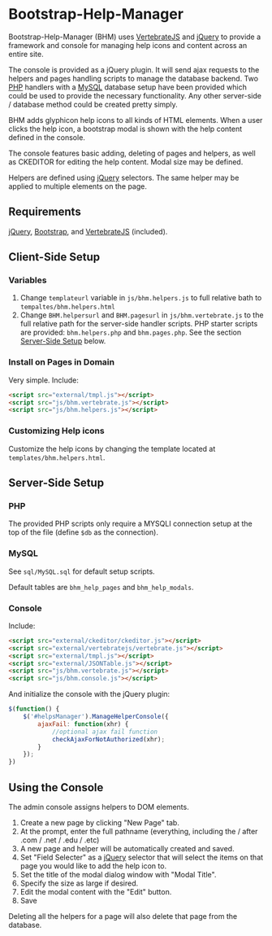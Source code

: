 # Bootstrap-Help-Manager

Bootstrap-Help-Manager (BHM) uses [VertebrateJS][3] and [jQuery][2] to provide a framework and console for managing help icons and content across an entire site.

The console is provided as a jQuery plugin. It will send ajax requests to the helpers and pages handling scripts to manage the database backend. Two [PHP][4] handlers with a [MySQL][5] database setup have been provided which could be used to provide the necessary functionality. Any other server-side / database method could be created pretty simply.

BHM adds glyphicon help icons to all kinds of HTML elements. When a user clicks the help icon, a bootstrap modal is shown with the help content defined in the console.

The console features basic adding, deleting of pages and helpers, as well as CKEDITOR for editing the help content. Modal size may be defined.

Helpers are defined using [jQuery](1) selectors. The same helper may be applied to multiple elements on the page.

## Requirements

[jQuery][1], [Bootstrap][2], and [VertebrateJS][3] (included).

## Client-Side Setup

### Variables

1. Change `templateurl` variable in `js/bhm.helpers.js` to full relative bath to `tempaltes/bhm.helpers.html`
2. Change `BHM.helpersurl` and `BHM.pagesurl` in `js/bhm.vertebrate.js` to the full relative path for the server-side handler scripts. PHP starter scripts are provided: `bhm.helpers.php` and `bhm.pages.php`. See the section [Server-Side Setup](#serverside) below.

### Install on Pages in Domain

Very simple. Include:

```html
<script src="external/tmpl.js"></script>
<script src="js/bhm.vertebrate.js"></script>
<script src="js/bhm.helpers.js"></script>
```

### Customizing Help icons

Customize the help icons by changing the template located at `templates/bhm.helpers.html`.


## Server-Side Setup

### PHP

The provided PHP scripts only require a MYSQLI connection setup at the top of the file (define `$db` as the connection).

### MySQL

See `sql/MySQL.sql` for default setup scripts.

Default tables are `bhm_help_pages` and `bhm_help_modals`.

### Console

Include:

```html
<script src="external/ckeditor/ckeditor.js"></script>
<script src="external/vertebratejs/vertebrate.js"></script>
<script src="external/tmpl.js"></script>
<script src="external/JSONTable.js"></script>
<script src="js/bhm.vertebrate.js"></script>
<script src="js/bhm.console.js"></script>
```

And initialize the console with the jQuery plugin:

```javascript
$(function() {
    $('#helpsManager').ManageHelperConsole({
        ajaxFail: function(xhr) {
            //optional ajax fail function
            checkAjaxForNotAuthorized(xhr);
        }
    });
})
```

## Using the Console

The admin console assigns helpers to DOM elements.

1. Create a new page by clicking "New Page" tab.
2. At the prompt, enter the full pathname (everything, including the / after .com / .net / .edu / .etc)
3. A new page and helper will be automatically created and saved.
4. Set "Field Selecter" as a [jQuery][1] selector that will select the items on that page you would like to add the help icon to.
5. Set the title of the modal dialog window with "Modal Title".
6. Specify the size as large if desired.
7. Edit the modal content with the "Edit" button.
8. Save

Deleting all the helpers for a page will also delete that page from the database.



[1]: https://jquery.com/
[2]: http://getBootstrap.com
[3]: https://github.com/psalmody/vertebratejs
[4]: http://php.net/
[5]: http://dev.mysql.com/
